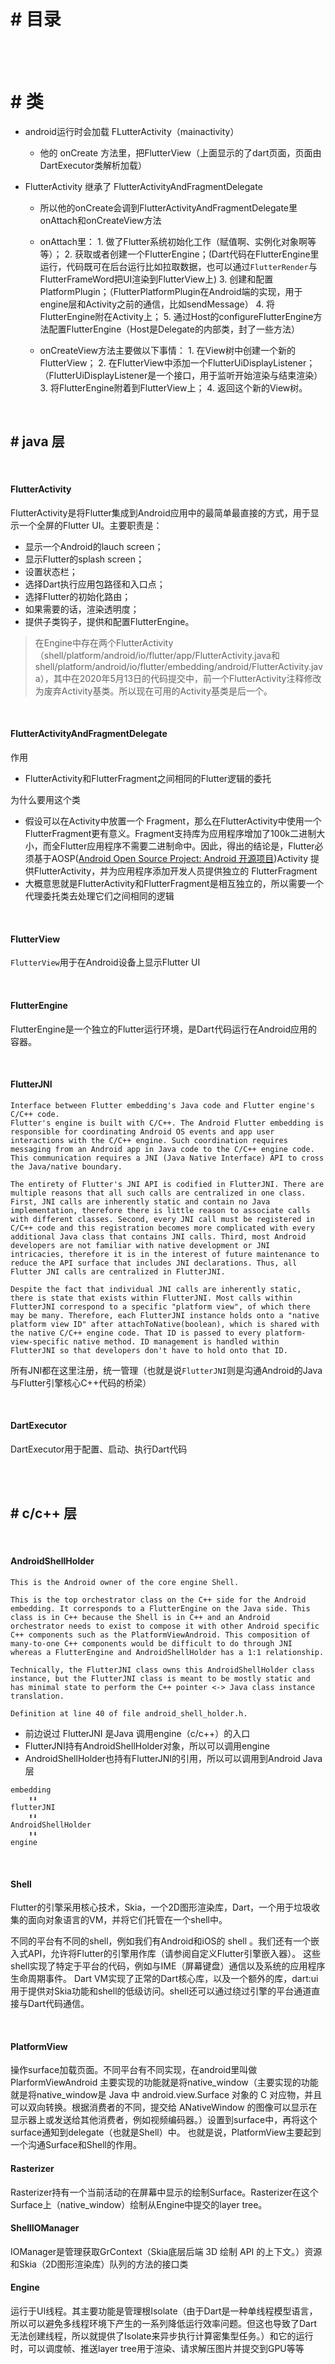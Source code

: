 # # 目录


</br>
</br>

# # 类

- android运行时会加载 FLutterActivity（mainactivity）
  - 他的 onCreate 方法里，把FlutterView（上面显示的了dart页面，页面由DartExecutor类解析加载）

- FlutterActivity 继承了 FlutterActivityAndFragmentDelegate 

  - 所以他的onCreate会调到FlutterActivityAndFragmentDelegate里onAttach和onCreateView方法

  - onAttach里：
    	1. 做了Flutter系统初始化工作（赋值啊、实例化对象啊等等）；
     	2. 获取或者创建一个FlutterEngine；(Dart代码在FlutterEngine里运行，代码既可在后台运行比如拉取数据，也可以通过`FlutterRender`与FlutterFrameWord把UI渲染到FlutterView上)
     	3. 创建和配置PlatformPlugin；（FlutterPlatformPlugin在Android端的实现，用于engine层和Activity之前的通信，比如sendMessage）
     	4. 将FlutterEngine附在Activity上；
     	5. 通过Host的configureFlutterEngine方法配置FlutterEngine（Host是Delegate的内部类，封了一些方法）

  - onCreateView方法主要做以下事情：
    	1. 在View树中创建一个新的FlutterView；
     	2. 在FlutterView中添加一个FlutterUiDisplayListener；（FlutterUiDisplayListener是一个接口，用于监听开始渲染与结束渲染）
     	3. 将FlutterEngine附着到FlutterView上；
     	4. 返回这个新的View树。

</br>

## # java 层

</br>

#### FlutterActivity

FlutterActivity是将Flutter集成到Android应用中的最简单最直接的方式，用于显示一个全屏的Flutter UI。主要职责是：

- 显示一个Android的lauch screen；
- 显示Flutter的splash screen；
- 设置状态栏；
- 选择Dart执行应用包路径和入口点；
- 选择Flutter的初始化路由；
- 如果需要的话，渲染透明度；
- 提供子类钩子，提供和配置FlutterEngine。

> 在Engine中存在两个FlutterActivity（shell/platform/android/io/flutter/app/FlutterActivity.java和shell/platform/android/io/flutter/embedding/android/FlutterActivity.java），其中在2020年5月13日的代码提交中，前一个FlutterActivity注释修改为废弃Activity基类。所以现在可用的Activity基类是后一个。

</br>

#### FlutterActivityAndFragmentDelegate

作用

- FlutterActivity和FlutterFragment之间相同的Flutter逻辑的委托

为什么要用这个类

- 假设可以在Activity中放置一个 Fragment，那么在FlutterActivity中使用一个FlutterFragment更有意义。Fragment支持库为应用程序增加了100k二进制大小，而全Flutter应用程序不需要二进制命中。因此，得出的结论是，Flutter必须基于AOSP([Android Open Source Project: Android 开源项目](https://link.juejin.cn?target=https%3A%2F%2Fsource.android.google.cn%2F))Activity 提供FlutterActivity，并为应用程序添加开发人员提供独立的 FlutterFragment
- 大概意思就是FlutterActivity和FlutterFragment是相互独立的，所以需要一个代理委托类去处理它们之间相同的逻辑

</br>

#### FlutterView

`FlutterView`用于在Android设备上显示Flutter UI

</br>

#### FlutterEngine

FlutterEngine是一个独立的Flutter运行环境，是Dart代码运行在Android应用的容器。

</br>

#### FlutterJNI

```
Interface between Flutter embedding's Java code and Flutter engine's C/C++ code.
Flutter's engine is built with C/C++. The Android Flutter embedding is responsible for coordinating Android OS events and app user interactions with the C/C++ engine. Such coordination requires messaging from an Android app in Java code to the C/C++ engine code. This communication requires a JNI (Java Native Interface) API to cross the Java/native boundary.

The entirety of Flutter's JNI API is codified in FlutterJNI. There are multiple reasons that all such calls are centralized in one class. First, JNI calls are inherently static and contain no Java implementation, therefore there is little reason to associate calls with different classes. Second, every JNI call must be registered in C/C++ code and this registration becomes more complicated with every additional Java class that contains JNI calls. Third, most Android developers are not familiar with native development or JNI intricacies, therefore it is in the interest of future maintenance to reduce the API surface that includes JNI declarations. Thus, all Flutter JNI calls are centralized in FlutterJNI.

Despite the fact that individual JNI calls are inherently static, there is state that exists within FlutterJNI. Most calls within FlutterJNI correspond to a specific "platform view", of which there may be many. Therefore, each FlutterJNI instance holds onto a "native platform view ID" after attachToNative(boolean), which is shared with the native C/C++ engine code. That ID is passed to every platform-view-specific native method. ID management is handled within FlutterJNI so that developers don't have to hold onto that ID.
```
所有JNI都在这里注册，统一管理（也就是说`FlutterJNI`则是沟通Android的Java与Flutter引擎核心C++代码的桥梁）

</br>

#### DartExecutor

DartExecutor用于配置、启动、执行Dart代码

</br>
</br>

## # c/c++ 层

</br>

#### AndroidShellHolder

```
This is the Android owner of the core engine Shell.

This is the top orchestrator class on the C++ side for the Android embedding. It corresponds to a FlutterEngine on the Java side. This class is in C++ because the Shell is in C++ and an Android orchestrator needs to exist to compose it with other Android specific C++ components such as the PlatformViewAndroid. This composition of many-to-one C++ components would be difficult to do through JNI whereas a FlutterEngine and AndroidShellHolder has a 1:1 relationship.

Technically, the FlutterJNI class owns this AndroidShellHolder class instance, but the FlutterJNI class is meant to be mostly static and has minimal state to perform the C++ pointer <-> Java class instance translation.

Definition at line 40 of file android_shell_holder.h.
```
- 前边说过 FlutterJNI 是Java 调用engine（c/c++）的入口
- FlutterJNI持有AndroidShellHolder对象，所以可以调用engine
- AndroidShellHolder也持有FlutterJNI的引用，所以可以调用到Android Java层
```
embedding
	⬆️⬇️
flutterJNI
	⬆️⬇️
AndroidShellHolder
	⬆️⬇️
engine
```

</br>

#### Shell
Flutter的引擎采用核心技术，Skia，一个2D图形渲染库，Dart，一个用于垃圾收集的面向对象语言的VM，并将它们托管在一个shell中。

不同的平台有不同的shell，例如我们有Android和iOS的 shell 。我们还有一个嵌入式API，允许将Flutter的引擎用作库（请参阅自定义Flutter引擎嵌入器）。
这些shell实现了特定于平台的代码，例如与IME（屏幕键盘）通信以及系统的应用程序生命周期事件。
Dart VM实现了正常的Dart核心库，以及一个额外的库，dart:ui用于提供对Skia功能和shell的低级访问。shell还可以通过绕过引擎的平台通道直接与Dart代码通信。

</br>

#### PlatformView
操作surface加载页面。不同平台有不同实现，在android里叫做PlarformViewAndroid
主要实现的功能就是将native_window（主要实现的功能就是将native_window是 Java 中 android.view.Surface 对象的 C 对应物，并且可以双向转换。根据消费者的不同，提交给 ANativeWindow 的图像可以显示在显示器上或发送给其他消费者，例如视频编码器。）设置到surface中，再将这个surface通知到delegate（也就是Shell）中。
也就是说，PlatformView主要起到一个沟通Surface和Shell的作用。

#### Rasterizer
Rasterizer持有一个当前活动的在屏幕中显示的绘制Surface。Rasterizer在这个Surface上（native_window）绘制从Engine中提交的layer tree。

#### ShellIOManager
IOManager是管理获取GrContext（Skia底层后端 3D 绘制 API 的上下文。）资源和Skia（2D图形渲染库）队列的方法的接口类

#### Engine
运行于UI线程。其主要功能是管理根Isolate（由于Dart是一种单线程模型语言，所以可以避免多线程环境下产生的一系列降低运行效率问题。但这也导致了Dart 无法创建线程，所以就提供了Isolate来异步执行计算密集型任务。）和它的运行时，可以调度帧、推送layer tree用于渲染、请求解压图片并提交到GPU等等